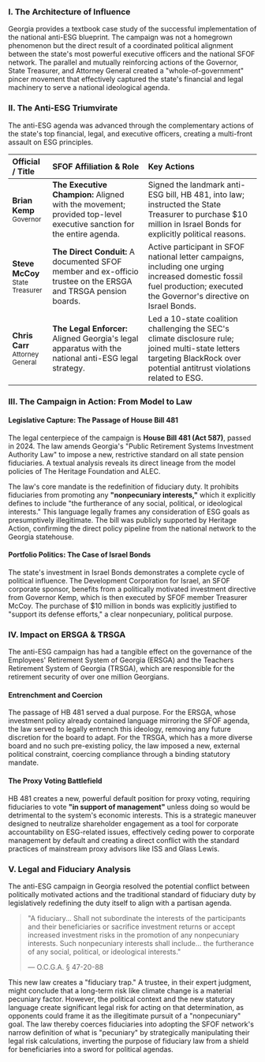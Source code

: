 ---
---
### I. The Architecture of Influence

Georgia provides a textbook case study of the successful implementation of the national anti-ESG blueprint. The campaign was not a homegrown phenomenon but the direct result of a coordinated political alignment between the state's most powerful executive officers and the national SFOF network. The parallel and mutually reinforcing actions of the Governor, State Treasurer, and Attorney General created a "whole-of-government" pincer movement that effectively captured the state's financial and legal machinery to serve a national ideological agenda.

### II. The Anti-ESG Triumvirate

The anti-ESG agenda was advanced through the complementary actions of the state's top financial, legal, and executive officers, creating a multi-front assault on ESG principles.

| Official / Title | SFOF Affiliation & Role | Key Actions |
| :--- | :--- | :--- |
| **Brian Kemp**<br><span style="font-size: smaller;">Governor</span> | **The Executive Champion:** Aligned with the movement; provided top-level executive sanction for the entire agenda. | Signed the landmark anti-ESG bill, HB 481, into law; instructed the State Treasurer to purchase $10 million in Israel Bonds for explicitly political reasons. |
| **Steve McCoy**<br><span style="font-size: smaller;">State Treasurer</span> | **The Direct Conduit:** A documented SFOF member and ex-officio trustee on the ERSGA and TRSGA pension boards. | Active participant in SFOF national letter campaigns, including one urging increased domestic fossil fuel production; executed the Governor's directive on Israel Bonds. |
| **Chris Carr**<br><span style="font-size: smaller;">Attorney General</span> | **The Legal Enforcer:** Aligned Georgia's legal apparatus with the national anti-ESG legal strategy. | Led a 10-state coalition challenging the SEC's climate disclosure rule; joined multi-state letters targeting BlackRock over potential antitrust violations related to ESG. |

### III. The Campaign in Action: From Model to Law

#### Legislative Capture: The Passage of House Bill 481
The legal centerpiece of the campaign is **House Bill 481 (Act 587)**, passed in 2024. The law amends Georgia's "Public Retirement Systems Investment Authority Law" to impose a new, restrictive standard on all state pension fiduciaries. A textual analysis reveals its direct lineage from the model policies of The Heritage Foundation and ALEC.

The law's core mandate is the redefinition of fiduciary duty. It prohibits fiduciaries from promoting any **"nonpecuniary interests,"** which it explicitly defines to include "the furtherance of any social, political, or ideological interests." This language legally frames any consideration of ESG goals as presumptively illegitimate. The bill was publicly supported by Heritage Action, confirming the direct policy pipeline from the national network to the Georgia statehouse.

#### Portfolio Politics: The Case of Israel Bonds
The state's investment in Israel Bonds demonstrates a complete cycle of political influence. The Development Corporation for Israel, an SFOF corporate sponsor, benefits from a politically motivated investment directive from Governor Kemp, which is then executed by SFOF member Treasurer McCoy. The purchase of $10 million in bonds was explicitly justified to "support its defense efforts," a clear nonpecuniary, political purpose.

### IV. Impact on ERSGA & TRSGA

The anti-ESG campaign has had a tangible effect on the governance of the Employees' Retirement System of Georgia (ERSGA) and the Teachers Retirement System of Georgia (TRSGA), which are responsible for the retirement security of over one million Georgians.

#### Entrenchment and Coercion
The passage of HB 481 served a dual purpose. For the ERSGA, whose investment policy already contained language mirroring the SFOF agenda, the law served to legally entrench this ideology, removing any future discretion for the board to adapt. For the TRSGA, which has a more diverse board and no such pre-existing policy, the law imposed a new, external political constraint, coercing compliance through a binding statutory mandate.

#### The Proxy Voting Battlefield
HB 481 creates a new, powerful default position for proxy voting, requiring fiduciaries to vote **"in support of management"** unless doing so would be detrimental to the system's economic interests. This is a strategic maneuver designed to neutralize shareholder engagement as a tool for corporate accountability on ESG-related issues, effectively ceding power to corporate management by default and creating a direct conflict with the standard practices of mainstream proxy advisors like ISS and Glass Lewis.

### V. Legal and Fiduciary Analysis

The anti-ESG campaign in Georgia resolved the potential conflict between politically motivated actions and the traditional standard of fiduciary duty by legislatively redefining the duty itself to align with a partisan agenda.

> "A fiduciary... Shall not subordinate the interests of the participants and their beneficiaries or sacrifice investment returns or accept increased investment risks in the promotion of any nonpecuniary interests. Such nonpecuniary interests shall include... the furtherance of any social, political, or ideological interests."
>
> — O.C.G.A. § 47-20-88

This new law creates a "fiduciary trap." A trustee, in their expert judgment, might conclude that a long-term risk like climate change is a material pecuniary factor. However, the political context and the new statutory language create significant legal risk for acting on that determination, as opponents could frame it as the illegitimate pursuit of a "nonpecuniary" goal. The law thereby coerces fiduciaries into adopting the SFOF network's narrow definition of what is "pecuniary" by strategically manipulating their legal risk calculations, inverting the purpose of fiduciary law from a shield for beneficiaries into a sword for political agendas.
